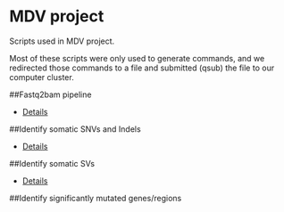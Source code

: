 # MDV project
Scripts used in MDV project. 

Most of these scripts were only used to generate commands, and we redirected those commands to a file and submitted (qsub) the file to our computer cluster.

##Fastq2bam pipeline
* [Details](fastq2bam/README.md)

##Identify somatic SNVs and Indels
* [Details](somatic_snv_indel/README.md)

##Identify somatic SVs
* [Details](somatic_sv/README.md)

##Identify significantly mutated genes/regions

